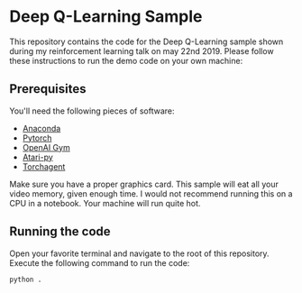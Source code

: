 # Deep Q-Learning Sample
This repository contains the code for the Deep Q-Learning sample shown during my reinforcement learning talk on may 22nd 2019.
Please follow these instructions to run the demo code on your own machine:


## Prerequisites
You'll need the following pieces of software:

 - [Anaconda](https://www.anaconda.com/distribution/)
 - [Pytorch](https://pytorch.org/get-started/locally/)
 - [OpenAI Gym](https://gym.openai.com/)
 - [Atari-py](https://github.com/openai/atari-py)
 - [Torchagent](https://pypi.org/project/torchagent/)
 
Make sure you have a proper graphics card. This sample will eat all your video memory, given enough time.
I would not recommend running this on a CPU in a notebook. Your machine will run quite hot.

## Running the code
Open your favorite terminal and navigate to the root of this repository.
Execute the following command to run the code:

```
python .
```

